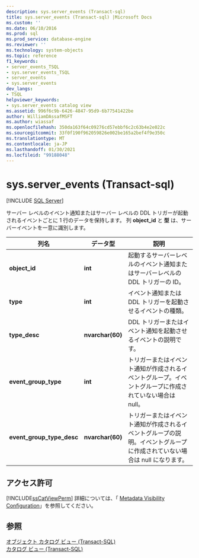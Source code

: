 ```yaml
---
description: sys.server_events (Transact-sql)
title: sys.server_events (Transact-sql) |Microsoft Docs
ms.custom: ''
ms.date: 06/10/2016
ms.prod: sql
ms.prod_service: database-engine
ms.reviewer: ''
ms.technology: system-objects
ms.topic: reference
f1_keywords:
- server_events_TSQL
- sys.server_events_TSQL
- server_events
- sys.server_events
dev_langs:
- TSQL
helpviewer_keywords:
- sys.server_events catalog view
ms.assetid: 996f6c9b-6426-4847-95d9-6b77541422be
author: WilliamDAssafMSFT
ms.author: wiassaf
ms.openlocfilehash: 350da163f64c09276cd57ebbf6c2c63b4e2e022c
ms.sourcegitcommit: 33f0f190f962059826e002be165a2bef4f9e350c
ms.translationtype: MT
ms.contentlocale: ja-JP
ms.lasthandoff: 01/30/2021
ms.locfileid: "99188048"
---
```

# <a name="sysserver_events-transact-sql"></a>sys.server_events (Transact-sql)
[!INCLUDE [SQL Server](../../includes/applies-to-version/sqlserver.md)]

  サーバー レベルのイベント通知またはサーバー レベルの DDL トリガーが起動されるイベントごとに 1 行のデータを保持します。 列 **object_id** と **型** は、サーバーイベントを一意に識別します。  

  
|列名|データ型|説明|  
|-----------------|---------------|-----------------|  
|**object_id**|**int**|起動するサーバーレベルのイベント通知またはサーバーレベルの DDL トリガーの ID。|  
|**type**|**int**|イベント通知または DDL トリガーを起動させるイベントの種類。|  
|**type_desc**|**nvarchar(60)**|DDL トリガーまたはイベント通知を起動させるイベントの説明です。|  
|**event_group_type**|**int**|トリガーまたはイベント通知が作成されるイベントグループ。イベントグループに作成されていない場合は null。|  
|**event_group_type_desc**|**nvarchar(60)**|トリガーまたはイベント通知が作成されるイベントグループの説明。イベントグループに作成されていない場合は null になります。|  
  
## <a name="permissions"></a>アクセス許可  
 [!INCLUDE[ssCatViewPerm](../../includes/sscatviewperm-md.md)] 詳細については、「 [Metadata Visibility Configuration](../../relational-databases/security/metadata-visibility-configuration.md)」を参照してください。  
  
## <a name="see-also"></a>参照  
 [オブジェクト カタログ ビュー &#40;Transact-SQL&#41;](../../relational-databases/system-catalog-views/object-catalog-views-transact-sql.md)   
 [カタログ ビュー &#40;Transact-SQL&#41;](../../relational-databases/system-catalog-views/catalog-views-transact-sql.md)  
  
  
